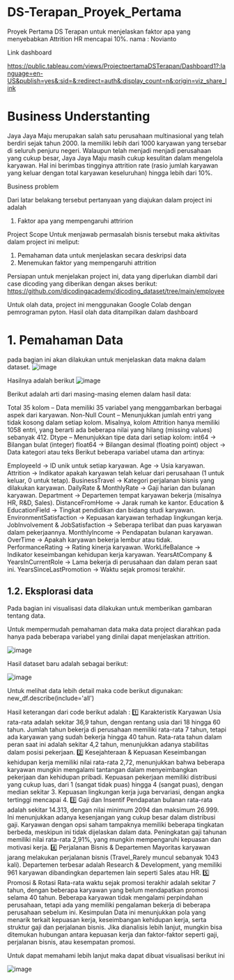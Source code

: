 # DS-Terapan_Proyek_Pertama
Proyek Pertama DS Terapan untuk menjelaskan faktor apa yang menyebabkan Attrition HR mencapai 10%. 
nama : Novianto

Link dashboard

https://public.tableau.com/views/ProjectpertamaDSTerapan/Dashboard1?:language=en-US&publish=yes&:sid=&:redirect=auth&:display_count=n&:origin=viz_share_link

# Business Understanting
Jaya Jaya Maju merupakan salah satu perusahaan multinasional yang telah berdiri sejak tahun 2000. Ia memiliki lebih dari 1000 karyawan yang tersebar di seluruh penjuru negeri. Walaupun telah menjadi menjadi perusahaan yang cukup besar, Jaya Jaya Maju masih cukup kesulitan dalam mengelola karyawan. Hal ini berimbas tingginya attrition rate (rasio jumlah karyawan yang keluar dengan total karyawan keseluruhan) hingga lebih dari 10%.

Business problem

Dari latar belakang tersebut pertanyaan yang diajukan dalam project ini adalah
1. Faktor apa yang mempengaruhi attririon

Project Scope
Untuk menjawab permasalah bisnis tersebut maka aktivitas dalam project ini meliput:

1. Pemahaman data untuk menjelaskan secara deskripsi data
2. Menemukan faktor yang mempengaruhi attrition

Persiapan
untuk menjelakan project ini, data yang diperlukan diambil dari case dicoding yang diberikan dengan akses berikut: https://github.com/dicodingacademy/dicoding_dataset/tree/main/employee

Untuk olah data, project ini menggunakan Google Colab dengan pemrograman pyton.
Hasil olah data ditampilkan dalam dashboard

# 1. Pemahaman Data
pada bagian ini akan dilakukan untuk menjelaskan data makna dalam dataset.
![image](https://github.com/user-attachments/assets/d6bdb57a-b644-4f3d-8e5f-2fe5bbd5c7a8)

Hasilnya adalah berikut
![image](https://github.com/user-attachments/assets/19b1081b-55a1-40d2-bea7-57d1dc7d06f1)

Berikut adalah arti dari masing-masing elemen dalam hasil data:

Total 35 kolom – Data memiliki 35 variabel yang menggambarkan berbagai aspek dari karyawan.
Non-Null Count – Menunjukkan jumlah entri yang tidak kosong dalam setiap kolom. Misalnya, kolom Attrition hanya memiliki 1058 entri, yang berarti ada beberapa nilai yang hilang (missing values) sebanyak 412.
Dtype – Menunjukkan tipe data dari setiap kolom:
int64 → Bilangan bulat (integer)
float64 → Bilangan desimal (floating point)
object → Data kategori atau teks
Berikut beberapa variabel utama dan artinya:

EmployeeId → ID unik untuk setiap karyawan.
Age → Usia karyawan.
Attrition → Indikator apakah karyawan telah keluar dari perusahaan (1 untuk keluar, 0 untuk tetap).
BusinessTravel → Kategori perjalanan bisnis yang dilakukan karyawan.
DailyRate & MonthlyRate → Gaji harian dan bulanan karyawan.
Department → Departemen tempat karyawan bekerja (misalnya HR, R&D, Sales).
DistanceFromHome → Jarak rumah ke kantor.
Education & EducationField → Tingkat pendidikan dan bidang studi karyawan.
EnvironmentSatisfaction → Kepuasan karyawan terhadap lingkungan kerja.
JobInvolvement & JobSatisfaction → Seberapa terlibat dan puas karyawan dalam pekerjaannya.
MonthlyIncome → Pendapatan bulanan karyawan.
OverTime → Apakah karyawan bekerja lembur atau tidak.
PerformanceRating → Rating kinerja karyawan.
WorkLifeBalance → Indikator keseimbangan kehidupan kerja karyawan.
YearsAtCompany & YearsInCurrentRole → Lama bekerja di perusahaan dan dalam peran saat ini.
YearsSinceLastPromotion → Waktu sejak promosi terakhir.

## 1.2. Eksplorasi data
Pada bagian ini visualisasi data dilakukan untuk memberikan gambaran tentang data.

Untuk mempermudah pemahaman data maka data project diarahkan pada hanya pada beberapa variabel yang dinilai dapat menjelaskan attrition.

![image](https://github.com/user-attachments/assets/eaf45923-cd2f-4ece-a440-044ce631dfa9)

Hasil dataset baru adalah sebagai berikut:

![image](https://github.com/user-attachments/assets/835f2eb1-fa3c-496f-a8be-f01e3805b628)

Untuk melihat data lebih detail maka code berikut digunakan:
new_df.describe(include='all')

Hasil keterangan dari code berikut adalah :
1️⃣ Karakteristik Karyawan
Usia rata-rata adalah sekitar 36,9 tahun, dengan rentang usia dari 18 hingga 60 tahun.
Jumlah tahun bekerja di perusahaan memiliki rata-rata 7 tahun, tetapi ada karyawan yang sudah bekerja hingga 40 tahun.
Rata-rata tahun dalam peran saat ini adalah sekitar 4,2 tahun, menunjukkan adanya stabilitas dalam posisi pekerjaan.
2️⃣ Kesejahteraan & Kepuasan
Keseimbangan kehidupan kerja memiliki nilai rata-rata 2,72, menunjukkan bahwa beberapa karyawan mungkin mengalami tantangan dalam menyeimbangkan pekerjaan dan kehidupan pribadi.
Kepuasan pekerjaan memiliki distribusi yang cukup luas, dari 1 (sangat tidak puas) hingga 4 (sangat puas), dengan median sekitar 3.
Kepuasan lingkungan kerja juga bervariasi, dengan angka tertinggi mencapai 4.
3️⃣ Gaji dan Insentif
Pendapatan bulanan rata-rata adalah sekitar 14.313, dengan nilai minimum 2094 dan maksimum 26.999. Ini menunjukkan adanya kesenjangan yang cukup besar dalam distribusi gaji.
Karyawan dengan opsi saham tampaknya memiliki beberapa tingkatan berbeda, meskipun ini tidak dijelaskan dalam data.
Peningkatan gaji tahunan memiliki nilai rata-rata 2,91%, yang mungkin mempengaruhi kepuasan dan motivasi kerja.
4️⃣ Perjalanan Bisnis & Departemen
Mayoritas karyawan jarang melakukan perjalanan bisnis (Travel_Rarely muncul sebanyak 1043 kali).
Departemen terbesar adalah Research & Development, yang memiliki 961 karyawan dibandingkan departemen lain seperti Sales atau HR.
5️⃣ Promosi & Rotasi
Rata-rata waktu sejak promosi terakhir adalah sekitar 7 tahun, dengan beberapa karyawan yang belum mendapatkan promosi selama 40 tahun.
Beberapa karyawan tidak mengalami perpindahan perusahaan, tetapi ada yang memiliki pengalaman bekerja di beberapa perusahaan sebelum ini.
Kesimpulan
Data ini menunjukkan pola yang menarik terkait kepuasan kerja, keseimbangan kehidupan kerja, serta struktur gaji dan perjalanan bisnis. Jika dianalisis lebih lanjut, mungkin bisa ditemukan hubungan antara kepuasan kerja dan faktor-faktor seperti gaji, perjalanan bisnis, atau kesempatan promosi.

Untuk dapat memahami lebih lanjut maka dapat dibuat visualisasi berikut ini

![image](https://github.com/user-attachments/assets/76390cd9-0e06-4fb1-b129-6c22d1197d96)



